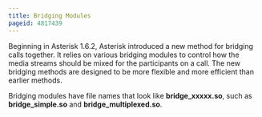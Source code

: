 ```yaml
---
title: Bridging Modules
pageid: 4817439
---
```


Beginning in Asterisk 1.6.2, Asterisk introduced a new method for bridging calls together. It relies on various bridging modules to control how the media streams should be mixed for the participants on a call. The new bridging methods are designed to be more flexible and more efficient than earlier methods.

Bridging modules have file names that look like **bridge_xxxxx.so**, such as **bridge_simple.so** and **bridge_multiplexed.so**.
